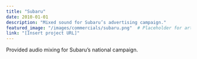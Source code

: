 ```yaml
---
title: "Subaru"
date: 2010-01-01
description: "Mixed sound for Subaru’s advertising campaign."
featured_image: "/images/commercials/subaru.png"  # Placeholder for artwork
link: "[Insert project URL]"
---
```

Provided audio mixing for Subaru’s national campaign.